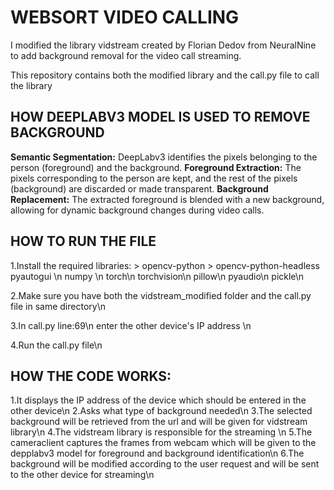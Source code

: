 # WEBSORT VIDEO CALLING #

I modified the library vidstream created by Florian Dedov from NeuralNine to add background removal for the video call streaming.

This repository contains both the modified library and the call.py file to call the library

## HOW DEEPLABV3 MODEL IS USED TO REMOVE BACKGROUND ##

**Semantic Segmentation:** DeepLabv3 identifies the pixels belonging to the person (foreground) and the background.
**Foreground Extraction:** The pixels corresponding to the person are kept, and the rest of the pixels (background) are discarded or made transparent.
**Background Replacement:** The extracted foreground is blended with a new background, allowing for dynamic background changes during video calls.

## HOW TO RUN THE FILE  ## 

1.Install the required libraries:
    > opencv-python
    > opencv-python-headless
    pyautogui \n
    numpy \n
    torch\n
    torchvision\n
    pillow\n
    pyaudio\n
    pickle\n

2.Make sure you have both the vidstream_modified folder and the call.py file in same directory\n

3.In call.py line:69\n
    enter the other device's IP address \n

4.Run the call.py file\n


## HOW THE CODE WORKS: ##
1.It displays the IP address of the device which should be entered in the other device\n
2.Asks what type of background needed\n
3.The selected background will be retrieved from the url and will be given for vidstream library\n
4.The vidstream library is responsible for the streaming \n
5.The cameraclient captures the frames from webcam which will be given to the depplabv3 model for foreground and background identification\n
6.The background will be modified according to the user request and will be sent to the other device for streaming\n
